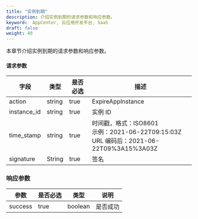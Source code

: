 ```yaml
---
title: "实例到期"
description: 介绍实例到期的请求参数和响应参数。
keyword:  AppCenter, 云应用开发平台, SaaS
draft: false
weight: 40
---
```


本章节介绍实例到期的请求参数和响应参数。

#### 请求参数

| 字段        | 类型   | 是否必选 | 描述                                                         |
| ----------- | ------ | -------- | ------------------------------------------------------------ |
| action      | string | true     | ExpireAppInstance                                            |
| instance_id | string | true     | 实例 ID                                                      |
| time_stamp  | string | true     | 时间戳，格式：ISO8601<br />示例：2021-06-22T09:15:03Z<br />URL 编码后：2021-06-22T09%3A15%3A03Z |
| signature   | String | true     | 签名                                                         |

### 响应参数

| 参数    | 是否必选 | 类型    | 说明     |
| ------- | -------- | ------- | -------- |
| success | true     | boolean | 是否成功 |
